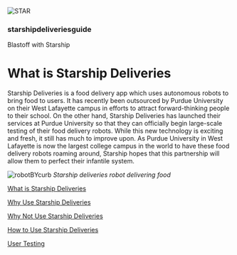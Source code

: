 ![STAR](https://starshipdeliveriesguide.files.wordpress.com/2019/10/cropped-starshiplogo.jpg)

### **starshipdeliveriesguide**

Blastoff with Starship

# What is Starship Deliveries

Starship Deliveries is a food delivery app which uses autonomous robots to bring food to users. It has recently been outsourced by Purdue University on their West Lafayette campus in efforts to attract forward-thinking people to their school. On the other hand, Starship Deliveries has launched their services at Purdue University so that they can officially begin large-scale testing of their food delivery robots. While this new technology is exciting and fresh, it still has much to improve upon. As Purdue University in West Lafayette is now the largest college campus in the world to have these food delivery robots roaming around, Starship hopes that this partnership will allow them to perfect their infantile system.

![robotBYcurb](https://starshipdeliveriesguide.files.wordpress.com/2019/10/homepagestarship-e1570514906913.jpg)
*Starship deliveries robot delivering food*

[What is Starship Deliveries](index.md)

[Why Use Starship Deliveries](why.md)

[Why Not Use Starship Deliveries](whynot.md)

[How to Use Starship Deliveries](how.md)

[User Testing](usertesting.md)

